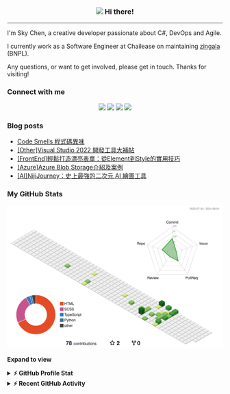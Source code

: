 <!-- Heading -->
<h3 align="center">
  <img src = "https://raw.githubusercontent.com/MartinHeinz/MartinHeinz/master/wave.gif" width = 30px> 
  Hi there!
</h3>

---
 <!-- About section -->
I'm Sky Chen, a creative developer passionate about C#, DevOps and Agile.

I currently work as a Software Engineer at Chailease on maintaining [zingala](https://www.zingala.com/) (BNPL).

Any questions, or want to get involved, please get in touch. Thanks for visiting!

### Connect with me 
  <p align="center">
    <a href="https://rad-gaufre-beb6ed.netlify.app/resume/"><img src="https://img.shields.io/badge/personal%20website-404040.svg?style=for-the-badge&logo=Gatsby&logoColor=white"/></a>
    <a href="mailto:ok96305@gmail.com"><img src="https://img.shields.io/badge/e‑mail-D14836.svg?style=for-the-badge&logo=GMail&logoColor=white"/></a>
    <a href="https://instagram.com/cheng_chen_sky"><img src="https://img.shields.io/badge/instagram-E4405F.svg?style=for-the-badge&logo=instagram&logoColor=white"/></a>
    <a href="https://linkedin.com/in/建成-陳-6438201a0"><img src="https://img.shields.io/badge/linkedin-0077B5.svg?style=for-the-badge&logo=linkedin&logoColor=white"/></a>
  </p>
 <!-- Conecct section: END -->
 
  <!-- GitHub section -->

<!-- ### Blog & Writing -->

<!-- Apart from coding, I also maintain a blog - you can find my articles on my website at [martinheinz.dev](https://martinheinz.dev/) as well as on [Medium](https://medium.com/@martin.heinz) and [DEV.to](https://dev.to/martinheinz). -->

<!-- A sample of my recent articles: -->
### Blog posts
<!-- BLOG-POST-LIST:START -->
- [Code Smells 程式碼異味](https://Vincent3054.github.io/post/notes/codesmells/)
- [[Other]Visual Studio 2022 開發工具大補帖](https://Vincent3054.github.io/post/notes/visualstudio2022/)
- [[FrontEnd]輕鬆打造漂亮表單：從Element到Style的實用技巧](https://Vincent3054.github.io/post/notes/formelementandformstyle/)
- [[Azure]Azure Blob Storage介紹及案例](https://Vincent3054.github.io/post/notes/azure-blob-storage/)
- [[AI]NijiJourney：史上最強的二次元 AI 繪圖工具](https://Vincent3054.github.io/post/10minute/nijijourney-ai-artist/)
<!-- BLOG-POST-LIST:END \-->

 ###  My GitHub Stats
 
![](./profile-3d-contrib/profile-green-animate.svg)

**Expand to view**
<details>
  <summary><b>⚡ GitHub Profile Stat</b></summary>
  
   <img align="center" src="https://github-readme-stats.vercel.app/api?username=Vincent3054&show_icons=true&hide_border=false&line_height=20&title_color=f69673&icon_color=1b93c9&show_owner=true" alt="Sky's language" width="500px" height="200" />
   <br>
   <img align="center" src="https://github-readme-streak-stats.herokuapp.com/?user=Vincent3054" alt="Sky's LangStat" width="500px" height="200" />
</details>

<details>
  <summary><b>⚡ Recent GitHub Activity</b></summary>
   <br>

   [![Ashutosh's github activity graph](https://github-readme-activity-graph.vercel.app/graph?username=Vincent3054&theme=react)](https://github.com/ashutosh00710/github-readme-activity-graph)

</details>

<!-- GitHub section: END -->

<!-- THE END -->
